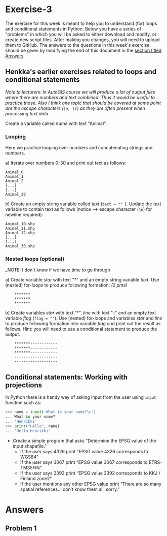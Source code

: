 # Exercise-3

The exercise for this week is meant to help you to understand (for) loops and conditional statements in Python.
Below you have a series of "problems" in which you will be asked to either download and modify, or create new script files.
After making you changes, you will need to upload them to GitHub.
The answers to the questions in this week's exercise should be given by modifying the end of this document in the [section titled Answers](#answers).

## Henkka's earlier exercises related to loops and conditional statements

_Note to lecturers: In AutoGIS course we will produce a lot of output files where there are numbers and text combined. Thus it would be useful to practice those. 
Also I think one topic that should be covered at some point are the escape characters (`\n, \t`) as they are often present when processing text data_ 

Create a variable called *name* with text "Animal". 

### Looping

Here we practice looping over numbers and concatenating strings and numbers. 

a) 
Iterate over numbers 0-30 and print out text as follows: 


    Animal_0
    Animal_1
    Animal_2
    [...]
    [...]
    Animal_30


b)
Create an empty string variable called *text* (`text = "" `). 
Update the *text* variable to contain text as follows (notice --> escape character (`\n`) for newline required): 

    Animal_10.shp
    Animal_11.shp
    Animal_12.shp
    [...]
    [...]
    Animal_30.shp

### Nested loops (optional)

_NOTE: I don't know if we have time to go through 

a)
Create variable *star* with text "\*" and an empty string variable *text*. Use (nested) for-loops to produce following formation: *(2 pnts)*

        *******
        *******
        *******
       
b)
Create variables *star* with text "\*", *line* with text "-" and an empty text variable *flag* (`flag = ""`). 
Use (nested) for-loops and variables *star* and *line* to produce following formation into variable *flag* and print out the result as follows. Hint: you will need
to use a conditional statement to produce the output. : 

        *******------------
        *******------------
        *******------------
        -------------------
        -------------------

## Conditional statements: Working with projections

In Python there is a handy way of asking input from the user using `input` function such as:

   ```python
   >>> name = input('What is your name?\n')
   ... What is your name?
   ... 'Henrikki'
   >>> print("Hello", name)
   ... 'Hello Henrikki'
   ```

- Create a simple program that asks "Determine the EPSG value of the input shapefile."
    - If the user says 4326 print "EPSG value 4326 corresponds to WGS84"
    - If the user says 3067 print “EPSG value 3067 corresponds to ETRS-TM35FIN"
    - If the user says 2392 print “EPSG value 2392 corresponds to KKJ / Finland zone2"
    - If the user mentions any other EPSG value print “There are so many spatial references..I don’t know them all, sorry."

# Answers

## Problem 1


